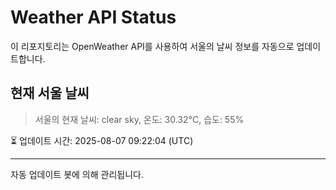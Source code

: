 
# Weather API Status

이 리포지토리는 OpenWeather API를 사용하여 서울의 날씨 정보를 자동으로 업데이트합니다.

## 현재 서울 날씨
> 서울의 현재 날씨: clear sky, 온도: 30.32°C, 습도: 55%

⏳ 업데이트 시간: 2025-08-07 09:22:04 (UTC)

---
자동 업데이트 봇에 의해 관리됩니다.
